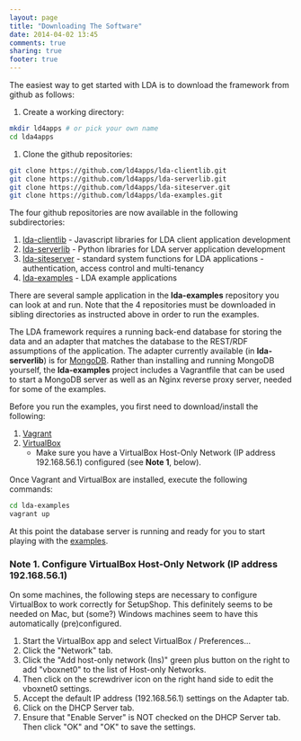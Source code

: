 ```yaml
---
layout: page
title: "Downloading The Software"
date: 2014-04-02 13:45
comments: true
sharing: true
footer: true
---
```

The easiest way to get started with LDA is to download the framework from github as follows:

1. Create a working directory:
```sh
mkdir ld4apps # or pick your own name
cd lda4apps
```
1. Clone the github repositories:
```sh
git clone https://github.com/ld4apps/lda-clientlib.git
git clone https://github.com/ld4apps/lda-serverlib.git
git clone https://github.com/ld4apps/lda-siteserver.git
git clone https://github.com/ld4apps/lda-examples.git
```

The four github repositories are now available in the following subdirectories:

1. [lda-clientlib](https://github.com/ld4apps/lda-clientlib/blob/master/README.md) - Javascript libraries for LDA client application development
1. [lda-serverlib](https://github.com/ld4apps/lda-serverlib/blob/master/README.md) - Python libraries for LDA server application development
1. [lda-siteserver](https://github.com/ld4apps/lda-siteserver/blob/master/README.md) - standard system functions for LDA applications - authentication, access control and multi-tenancy
1. [lda-examples](https://github.com/ld4apps/lda-examples/blob/master/README.md) - LDA example applications

There are several sample application in the **lda-examples** repository you can look at and run.
Note that the 4 repositories must be downloaded in sibling directories as instructed above in order to run the examples.

The LDA framework requires a running back-end database for storing the data and an adapter
that matches the database to the REST/RDF assumptions of the application.
The adapter currently available (in **lda-serverlib**) is for
[MongoDB](https://www.mongodb.org/). Rather than installing and running MongoDB yourself,
the **lda-examples** project includes a Vagrantfile that can be used to start a MongoDB server
as well as an Nginx reverse proxy server, needed for some of the examples.

Before you run the examples, you first need to download/install the following:

1. [Vagrant](http://docs.vagrantup.com/v2/installation/)
1. [VirtualBox](https://www.virtualbox.org/wiki/Downloads)
   * Make sure you have a VirtualBox Host-Only Network (IP address 192.168.56.1)
configured (see **Note 1**, below).

Once Vagrant and VirtualBox are installed, execute the following commands:

```sh
cd lda-examples
vagrant up
```

At this point the database server is running and ready for you to start playing with the
[examples](https://github.com/ld4apps/lda-examples).

### Note 1. Configure VirtualBox Host-Only Network (IP address 192.168.56.1)

On some machines, the following steps are necessary to configure VirtualBox to work
correctly for SetupShop. This definitely seems to be needed on Mac, but (some?) Windows
machines seem to have this automatically (pre)configured.

1. Start the VirtualBox app and select VirtualBox / Preferences...
2. Click the "Network" tab.
3. Click the "Add host-only network (Ins)" green plus button on the right to add "vboxnet0" to the list of Host-only Networks.
4. Then click on the screwdriver icon on the right hand side to edit the vboxnet0 settings.
5. Accept the default IP address (192.168.56.1) settings on the Adapter tab.
6. Click on the DHCP Server tab.
7. Ensure that "Enable Server" is NOT checked on the DHCP Server tab. Then click "OK" and "OK" to save the settings.
